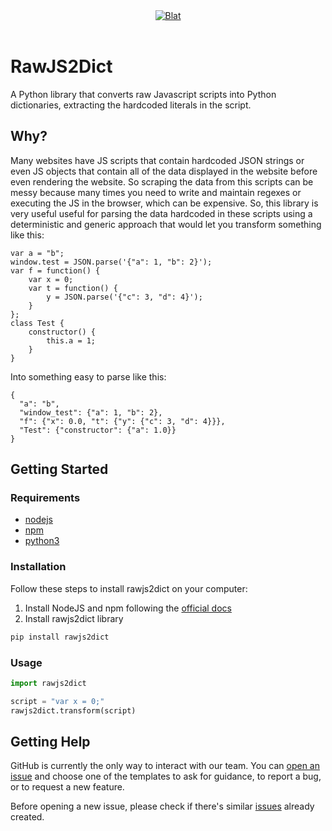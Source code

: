 <div align="center">
  <a href="https://blat.ai">
    <img src="https://framerusercontent.com/assets/ZD9Sg28IboDmP0DfMFxuv0EOQBk.png" alt="Blat">
  </a>
</div>
</br>

# RawJS2Dict
A Python library that converts raw Javascript scripts into Python dictionaries, extracting the hardcoded literals in the script.

## Why?
Many websites have JS scripts that contain hardcoded JSON strings or even JS objects that contain all of the data displayed
in the website before even rendering the website. So scraping the data from this scripts can be messy because many times you
need to write and maintain regexes or executing the JS in the browser, which can be expensive.
So, this library is very useful useful for parsing the data hardcoded in these scripts using a deterministic and generic approach that would let you transform something like this:
```
var a = "b";
window.test = JSON.parse('{"a": 1, "b": 2}');
var f = function() {
    var x = 0;
    var t = function() {
        y = JSON.parse('{"c": 3, "d": 4}');
    }
};
class Test {
    constructor() {
        this.a = 1;
    }
}
```
Into something easy to parse like this:
```
{
  "a": "b",
  "window_test": {"a": 1, "b": 2},
  "f": {"x": 0.0, "t": {"y": {"c": 3, "d": 4}}},
  "Test": {"constructor": {"a": 1.0}}
}
```
## Getting Started
### Requirements
* [nodejs](https://nodejs.org/)
* [npm](https://www.npmjs.com/)
* [python3](https://www.python.org)

### Installation
Follow these steps to install rawjs2dict on your computer:

1. Install NodeJS and npm following the [official docs](https://nodejs.org/en/download/package-manager/)
2. Install rawjs2dict library
```bash
pip install rawjs2dict
```

### Usage
```python
import rawjs2dict

script = "var x = 0;"
rawjs2dict.transform(script)
```

## Getting Help
GitHub is currently the only way to interact with our team. You can [open an issue](https://github.com/blat-ai/rawjs2dict/issues/new/choose) and choose one of the templates to ask for guidance, to report a bug, or to request a new feature.

Before opening a new issue, please check if there's similar [issues](https://github.com/blat-ai/rawjs2dict/issues) already created.